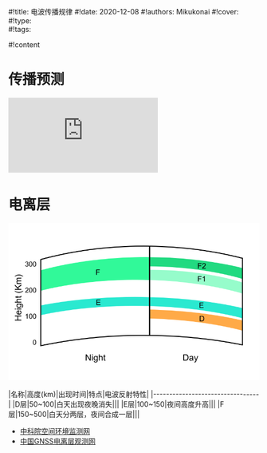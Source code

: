 #!title:    电波传播规律
#!date:     2020-12-08
#!authors:  Mikukonai
#!cover:    
#!type:     
#!tags:     

#!content

# 传播预测

![ ](http://www.hamqsl.com/solar101vhf.php)

# 电离层

![电离层分布](./image/em/电离层分布.svg)

|名称|高度(km)|出现时间|特点|电波反射特性|
|---------------------------------|
|D层|50~100|白天出现夜晚消失|||
|E层|100~150|夜间高度升高|||
|F层|150~500|白天分两层，夜间合成一层|||

- [中科院空间环境监测网](http://www.cserf.ac.cn/observation/Data_DianLiCeng.php)
- [中国GNSS电离层观测网](http://gnss.stern.ac.cn/index.asp)
